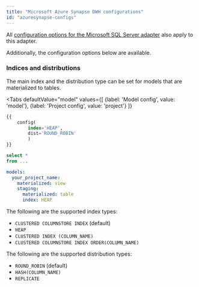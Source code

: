 ```yaml
---
title: "Microsoft Azure Synapse DWH configurations"
id: "azuresynapse-configs"
---
```


All [configuration options for the Microsoft SQL Server adapter](mssql-configs) also apply to this adapter.

Additionally, the configuration options below are available.

### Indices and distributions

The main index and the distribution type can be set for models that are materialized to tables.

<Tabs
    defaultValue="model"
    values={[
        {label: 'Model config', value: 'model'},
        {label: 'Project config', value: 'project'}
    ]}
>

<TabItem value="model">

<File name="models/example.sql">

```sql
{{
    config(
        index='HEAP',
        dist='ROUND_ROBIN'
        )
}}

select *
from ...
```

</File>

</TabItem>

<TabItem value="project">

<File name="dbt_project.yml">

```yaml
models:
  your_project_name:
    materialized: view
    staging:
      materialized: table
      index: HEAP
```

</File>

</TabItem>

</Tabs>

The following are the supported index types:

* `CLUSTERED COLUMNSTORE INDEX` (default)
* `HEAP`
* `CLUSTERED INDEX (COLUMN_NAME)`
* `CLUSTERED COLUMNSTORE INDEX ORDER(COLUMN_NAME)`

The following are the supported distribution types:

* `ROUND_ROBIN` (default)
* `HASH(COLUMN_NAME)`
* `REPLICATE`
